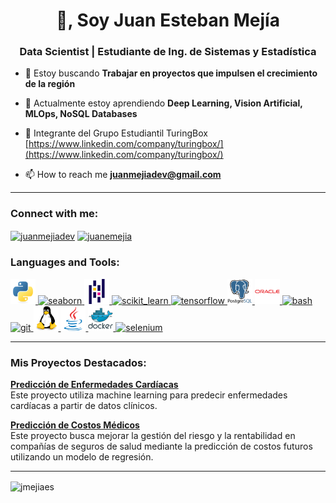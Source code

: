 <h1 align="center">👋, Soy Juan Esteban Mejía</h1>
<h3 align="center">Data Scientist  | Estudiante de Ing. de Sistemas y Estadística</h3>

- 🔭 Estoy buscando **Trabajar en proyectos que impulsen el crecimiento de la región**

- 🌱 Actualmente estoy aprendiendo **Deep Learning, Vision Artificial, MLOps, NoSQL Databases**

- 📝 Integrante del Grupo Estudiantil TuringBox [https://www.linkedin.com/company/turingbox/](https://www.linkedin.com/company/turingbox/)

- 📫 How to reach me **juanmejiadev@gmail.com**

<hr>
<h3 align="left">Connect with me:</h3>
<p align="left">
<a href="https://linkedin.com/in/juanmejiadev" target="blank"><img align="center" src="https://raw.githubusercontent.com/rahuldkjain/github-profile-readme-generator/master/src/images/icons/Social/linked-in-alt.svg" alt="juanmejiadev" height="30" width="40" /></a>
<a href="https://kaggle.com/juanemejia" target="blank"><img align="center" src="https://raw.githubusercontent.com/rahuldkjain/github-profile-readme-generator/master/src/images/icons/Social/kaggle.svg" alt="juanemejia" height="30" width="40" /></a>
</p>

<h3 align="left">Languages and Tools:</h3>
<p align="left">
      <a href="https://www.python.org" target="_blank" rel="noreferrer"> <img src="https://raw.githubusercontent.com/devicons/devicon/master/icons/python/python-original.svg" alt="python" width="40" height="40" /> </a>
    <a href="https://seaborn.pydata.org/" target="_blank" rel="noreferrer"> <img src="https://seaborn.pydata.org/_images/logo-mark-lightbg.svg" alt="seaborn" width="40" height="40" /> </a>
    <a href="https://pandas.pydata.org/" target="_blank" rel="noreferrer">
          <img src="https://raw.githubusercontent.com/devicons/devicon/2ae2a900d2f041da66e950e4d48052658d850630/icons/pandas/pandas-original.svg" alt="pandas" width="40" height="40" /> 
    </a>
        <a href="https://scikit-learn.org/" target="_blank" rel="noreferrer"> <img src="https://upload.wikimedia.org/wikipedia/commons/0/05/Scikit_learn_logo_small.svg" alt="scikit_learn" width="40" height="40" /> </a>
    <a href="https://www.tensorflow.org" target="_blank" rel="noreferrer"> <img src="https://www.vectorlogo.zone/logos/tensorflow/tensorflow-icon.svg" alt="tensorflow" width="40" height="40" /> </a>
        <a href="https://www.postgresql.org" target="_blank" rel="noreferrer">
        <img src="https://raw.githubusercontent.com/devicons/devicon/master/icons/postgresql/postgresql-original-wordmark.svg" alt="postgresql" width="40" height="40" />
    </a>
        <a href="https://www.oracle.com/" target="_blank" rel="noreferrer"> <img src="https://raw.githubusercontent.com/devicons/devicon/master/icons/oracle/oracle-original.svg" alt="oracle" width="40" height="40" /> </a>
    <a href="https://www.gnu.org/software/bash/" target="_blank" rel="noreferrer"> <img src="https://www.vectorlogo.zone/logos/gnu_bash/gnu_bash-icon.svg" alt="bash" width="40" height="40" /> </a>
    <a href="https://git-scm.com/" target="_blank" rel="noreferrer"> <img src="https://www.vectorlogo.zone/logos/git-scm/git-scm-icon.svg" alt="git" width="40" height="40" /> </a>
    <a href="https://www.linux.org/" target="_blank" rel="noreferrer"> <img src="https://raw.githubusercontent.com/devicons/devicon/master/icons/linux/linux-original.svg" alt="linux" width="40" height="40" /> </a>
    <a href="https://www.java.com" target="_blank" rel="noreferrer"> <img src="https://raw.githubusercontent.com/devicons/devicon/master/icons/java/java-original.svg" alt="java" width="40" height="40" /> </a>
    <a href="https://www.docker.com/" target="_blank" rel="noreferrer"> <img src="https://raw.githubusercontent.com/devicons/devicon/master/icons/docker/docker-original-wordmark.svg" alt="docker" width="40" height="40" /> </a>
    <a href="https://www.selenium.dev" target="_blank" rel="noreferrer">
        <img src="https://raw.githubusercontent.com/detain/svg-logos/780f25886640cef088af994181646db2f6b1a3f8/svg/selenium-logo.svg" alt="selenium" width="40" height="40" />
    </a>
</p>
<hr />
<h3 align="left">Mis Proyectos Destacados:</h3>
<p align="left">
    <a href="https://github.com/jmejiaes/heart_disease_prediction"><strong>Predicción de Enfermedades Cardíacas</strong></a><br />
    Este proyecto utiliza machine learning para predecir enfermedades cardíacas a partir de datos clínicos.
</p>
<p align="left">
    <a href="https://github.com/jmejiaes/medical_cost_prediction"><strong>Predicción de Costos Médicos</strong></a><br />
    Este proyecto busca mejorar la gestión del riesgo y la rentabilidad en compañías de seguros de salud mediante la predicción de costos futuros utilizando un modelo de regresión.
</p>
<hr />
<p><img align="center" src="https://github-readme-streak-stats.herokuapp.com/?user=jmejiaes&" alt="jmejiaes" /></p>
